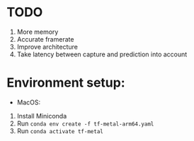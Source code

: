 # TODO

1. More memory
2. Accurate framerate
3. Improve architecture
4. Take latency between capture and prediction into account

# Environment setup:

- MacOS:

1. Install Miniconda
2. Run `conda env create -f tf-metal-arm64.yaml`
3. Run `conda activate tf-metal`
